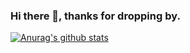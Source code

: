 ### Hi there 👋, thanks for dropping by.

[![Anurag's github stats](https://github-readme-stats.vercel.app/api?username=harshjoeyit&show_icons=true&bg_color=#253237)](http://harshjoeyit.github.io/)


